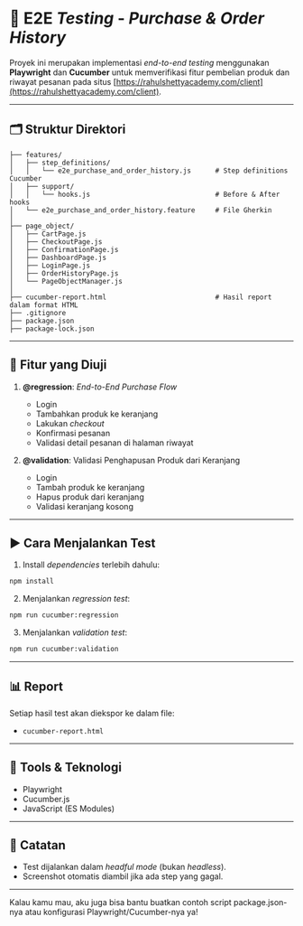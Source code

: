 # 🧪 E2E _Testing_ - _Purchase & Order History_

Proyek ini merupakan implementasi *end-to-end testing* menggunakan **Playwright** dan **Cucumber** untuk memverifikasi fitur pembelian produk dan riwayat pesanan pada situs [https://rahulshettyacademy.com/client](https://rahulshettyacademy.com/client).

---

## 🗂️ Struktur Direktori

```
├── features/
│   ├── step_definitions/
│   │   └── e2e_purchase_and_order_history.js      # Step definitions Cucumber
│   ├── support/
│   │   └── hooks.js                               # Before & After hooks
│   └── e2e_purchase_and_order_history.feature     # File Gherkin
│
├── page_object/
│   ├── CartPage.js
│   ├── CheckoutPage.js
│   ├── ConfirmationPage.js
│   ├── DashboardPage.js
│   ├── LoginPage.js
│   ├── OrderHistoryPage.js
│   └── PageObjectManager.js
│
├── cucumber-report.html                           # Hasil report dalam format HTML
├── .gitignore
├── package.json
├── package-lock.json
```

---

## 🧪 Fitur yang Diuji

1. **@regression**: *End-to-End Purchase Flow*

   * Login
   * Tambahkan produk ke keranjang
   * Lakukan *checkout*
   * Konfirmasi pesanan
   * Validasi detail pesanan di halaman riwayat

2. **@validation**: Validasi Penghapusan Produk dari Keranjang

   * Login
   * Tambah produk ke keranjang
   * Hapus produk dari keranjang
   * Validasi keranjang kosong

---

## ▶️ Cara Menjalankan Test

1. Install *dependencies* terlebih dahulu:

```bash
npm install
```

2. Menjalankan *regression test*:

```bash
npm run cucumber:regression
```

3. Menjalankan *validation test*:

```bash
npm run cucumber:validation
```

---

## 📊 Report

Setiap hasil test akan diekspor ke dalam file:

* `cucumber-report.html`

---

## 🔧 Tools & Teknologi

* Playwright
* Cucumber.js
* JavaScript (ES Modules)

---

## 📌 Catatan

* Test dijalankan dalam *headful mode* (bukan *headless*).
* Screenshot otomatis diambil jika ada step yang gagal.

---

Kalau kamu mau, aku juga bisa bantu buatkan contoh script package.json-nya atau konfigurasi Playwright/Cucumber-nya ya!
